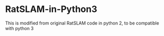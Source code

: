 # RatSLAM-in-Python3
This is modified from original RatSLAM code in python 2,  to be compatible with python 3
